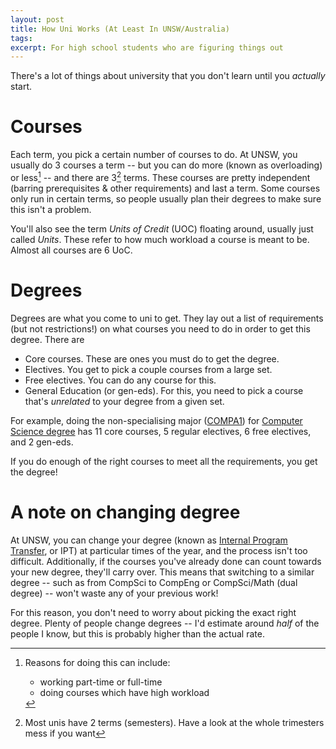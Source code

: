 ```yaml
---
layout: post
title: How Uni Works (At Least In UNSW/Australia)
tags:
excerpt: For high school students who are figuring things out
---
```


There's a lot of things about university that you don't learn until you *actually* start.

<!--more-->

# Courses

Each term, you pick a certain number of courses to do. At UNSW, you usually do 3 courses a term -- but you can do more (known as overloading) or less[^1] -- and there are 3[^2] terms. These courses are pretty independent (barring prerequisites & other requirements) and last a term. Some courses only run in certain terms, so people usually plan their degrees to make sure this isn't a problem.

[^1]: Reasons for doing this can include:
    - working part-time or full-time
    - doing courses which have high workload

[^2]: Most unis have 2 terms (semesters). Have a look at the whole trimesters mess if you want

You'll also see the term *Units of Credit* (UOC) floating around, usually just called *Units*. These refer to how much workload a course is meant to be. Almost all courses are 6 UoC.

# Degrees

Degrees are what you come to uni to get. They lay out a list of requirements (but not restrictions!) on what courses you need to do in order to get this degree. There are

- Core courses. These are ones you must do to get the degree.
- Electives. You get to pick a couple courses from a large set.
- Free electives. You can do any course for this.
- General Education (or gen-eds). For this, you need to pick a course that's *unrelated* to your degree from a given set.

For example, doing the non-specialising major ([COMPA1]) for [Computer Science degree][cs-degree] has 11 core courses, 5 regular electives, 6 free electives, and 2 gen-eds.

[COMPA1]: https://www.handbook.unsw.edu.au/undergraduate/specialisations/2021/COMPA1
[cs-degree]: https://www.handbook.unsw.edu.au/undergraduate/programs/2021/3778

If you do enough of the right courses to meet all the requirements, you get the degree!

# A note on changing degree

At UNSW, you can change your degree (known as [Internal Program Transfer][ipt], or IPT) at particular times of the year, and the process isn't too difficult. Additionally, if the courses you've already done can count towards your new degree, they'll carry over. This means that switching to a similar degree -- such as from CompSci to CompEng or CompSci/Math (dual degree) -- won't waste any of your previous work!

[ipt]: https://student.unsw.edu.au/ipt

For this reason, you don't need to worry about picking the exact right degree. Plenty of people change degrees -- I'd estimate around *half* of the people I know, but this is probably higher than the actual rate.
